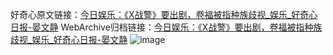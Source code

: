 好奇心原文链接：[今日娱乐：《X战警》要出剧，卷福被指种族歧视_娱乐_好奇心日报-晏文静](https://www.qdaily.com/articles/5637.html)
WebArchive归档链接：[今日娱乐：《X战警》要出剧，卷福被指种族歧视_娱乐_好奇心日报-晏文静](http://web.archive.org/web/20190623165143/https://www.qdaily.com/articles/5637.html)
![image](http://ww3.sinaimg.cn/large/007d5XDply1g3w8wnmaycj30u03ak7wh)
